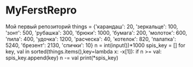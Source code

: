 # MyFerstRepro
Мой первый репозиторий
things = {'карандаш': 20, 'зеркальце': 100, 'зонт': 500, 'рубашка': 300,
          'брюки': 1000, 'бумага': 200, 'молоток': 600, 'пила': 400, 'удочка': 1200,
          'расческа': 40, 'котелок': 820, 'палатка': 5240, 'брезент': 2130, 'спички': 10}
n = int(input())*1000
spis_key = []
for key, val in sorted(things.items(),key=lambda x: -x[1]):
    if n >= val:
        spis_key.append(key)
        n -= val
print(*spis_key)
